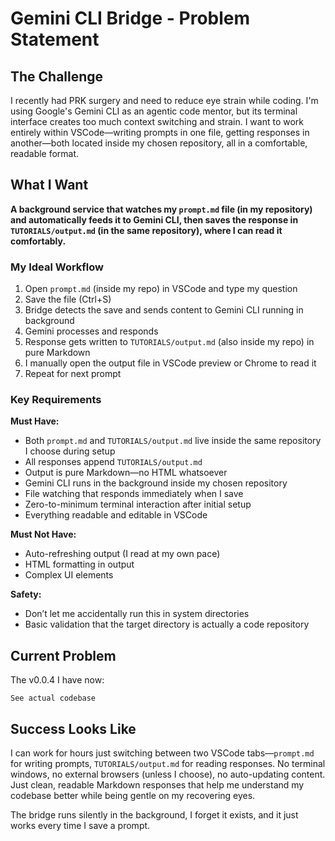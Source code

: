 # Gemini CLI Bridge - Problem Statement

## The Challenge

I recently had PRK surgery and need to reduce eye strain while coding. I'm using Google's Gemini CLI as an agentic code mentor, but its terminal interface creates too much context switching and strain. I want to work entirely within VSCode—writing prompts in one file, getting responses in another—both located inside my chosen repository, all in a comfortable, readable format.

## What I Want

**A background service that watches my `prompt.md` file (in my repository) and automatically feeds it to Gemini CLI, then saves the response in `TUTORIALS/output.md` (in the same repository), where I can read it comfortably.**

### My Ideal Workflow

1. Open `prompt.md` (inside my repo) in VSCode and type my question
2. Save the file (Ctrl+S)
3. Bridge detects the save and sends content to Gemini CLI running in background
4. Gemini processes and responds
5. Response gets written to `TUTORIALS/output.md` (also inside my repo) in pure Markdown
6. I manually open the output file in VSCode preview or Chrome to read it
7. Repeat for next prompt

### Key Requirements

**Must Have:**

- Both `prompt.md` and `TUTORIALS/output.md` live inside the same repository I choose during setup
- All responses append `TUTORIALS/output.md`
- Output is pure Markdown—no HTML whatsoever
- Gemini CLI runs in the background inside my chosen repository
- File watching that responds immediately when I save
- Zero-to-minimum terminal interaction after initial setup
- Everything readable and editable in VSCode

**Must Not Have:**

- Auto-refreshing output (I read at my own pace)
- HTML formatting in output
- Complex UI elements

**Safety:**

- Don’t let me accidentally run this in system directories
- Basic validation that the target directory is actually a code repository

## Current Problem

The v0.0.4 I have now:

```
See actual codebase
```

## Success Looks Like

I can work for hours just switching between two VSCode tabs—`prompt.md` for writing prompts, `TUTORIALS/output.md` for reading responses. No terminal windows, no external browsers (unless I choose), no auto-updating content. Just clean, readable Markdown responses that help me understand my codebase better while being gentle on my recovering eyes.

The bridge runs silently in the background, I forget it exists, and it just works every time I save a prompt.
